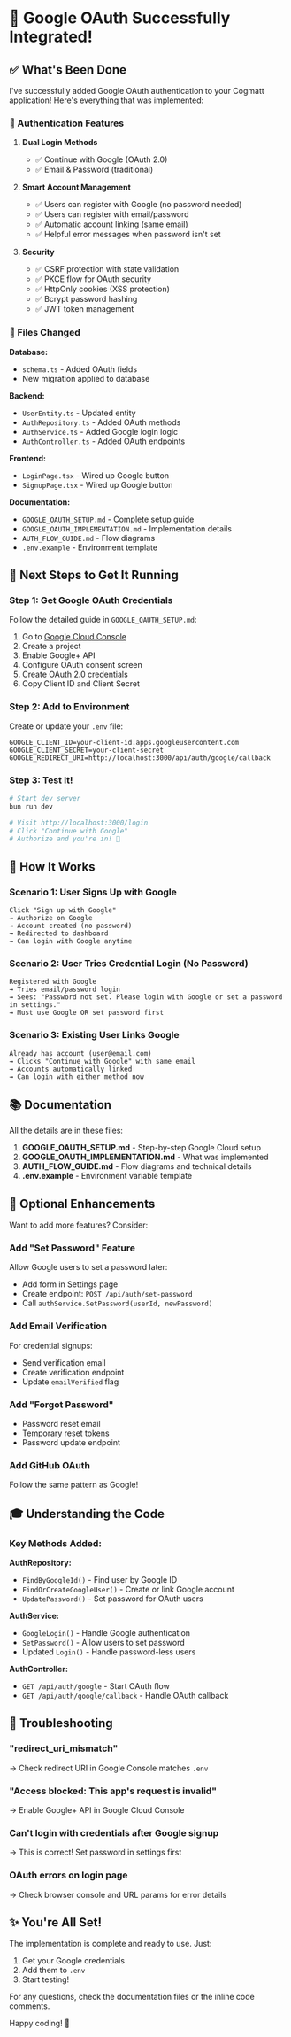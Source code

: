 # 🎉 Google OAuth Successfully Integrated!

## ✅ What's Been Done

I've successfully added Google OAuth authentication to your Cogmatt application! Here's everything that was implemented:

### 🔐 Authentication Features

1. **Dual Login Methods**
   - ✅ Continue with Google (OAuth 2.0)
   - ✅ Email & Password (traditional)

2. **Smart Account Management**
   - ✅ Users can register with Google (no password needed)
   - ✅ Users can register with email/password
   - ✅ Automatic account linking (same email)
   - ✅ Helpful error messages when password isn't set

3. **Security**
   - ✅ CSRF protection with state validation
   - ✅ PKCE flow for OAuth security
   - ✅ HttpOnly cookies (XSS protection)
   - ✅ Bcrypt password hashing
   - ✅ JWT token management

### 📝 Files Changed

**Database:**

- `schema.ts` - Added OAuth fields
- New migration applied to database

**Backend:**

- `UserEntity.ts` - Updated entity
- `AuthRepository.ts` - Added OAuth methods
- `AuthService.ts` - Added Google login logic
- `AuthController.ts` - Added OAuth endpoints

**Frontend:**

- `LoginPage.tsx` - Wired up Google button
- `SignupPage.tsx` - Wired up Google button

**Documentation:**

- `GOOGLE_OAUTH_SETUP.md` - Complete setup guide
- `GOOGLE_OAUTH_IMPLEMENTATION.md` - Implementation details
- `AUTH_FLOW_GUIDE.md` - Flow diagrams
- `.env.example` - Environment template

## 🚀 Next Steps to Get It Running

### Step 1: Get Google OAuth Credentials

Follow the detailed guide in `GOOGLE_OAUTH_SETUP.md`:

1. Go to [Google Cloud Console](https://console.cloud.google.com/)
2. Create a project
3. Enable Google+ API
4. Configure OAuth consent screen
5. Create OAuth 2.0 credentials
6. Copy Client ID and Client Secret

### Step 2: Add to Environment

Create or update your `.env` file:

```env
GOOGLE_CLIENT_ID=your-client-id.apps.googleusercontent.com
GOOGLE_CLIENT_SECRET=your-client-secret
GOOGLE_REDIRECT_URI=http://localhost:3000/api/auth/google/callback
```

### Step 3: Test It!

```bash
# Start dev server
bun run dev

# Visit http://localhost:3000/login
# Click "Continue with Google"
# Authorize and you're in! 🎊
```

## 🎯 How It Works

### Scenario 1: User Signs Up with Google

```
Click "Sign up with Google"
→ Authorize on Google
→ Account created (no password)
→ Redirected to dashboard
→ Can login with Google anytime
```

### Scenario 2: User Tries Credential Login (No Password)

```
Registered with Google
→ Tries email/password login
→ Sees: "Password not set. Please login with Google or set a password in settings."
→ Must use Google OR set password first
```

### Scenario 3: Existing User Links Google

```
Already has account (user@email.com)
→ Clicks "Continue with Google" with same email
→ Accounts automatically linked
→ Can login with either method now
```

## 📚 Documentation

All the details are in these files:

1. **GOOGLE_OAUTH_SETUP.md** - Step-by-step Google Cloud setup
2. **GOOGLE_OAUTH_IMPLEMENTATION.md** - What was implemented
3. **AUTH_FLOW_GUIDE.md** - Flow diagrams and technical details
4. **.env.example** - Environment variable template

## 🔧 Optional Enhancements

Want to add more features? Consider:

### Add "Set Password" Feature

Allow Google users to set a password later:

- Add form in Settings page
- Create endpoint: `POST /api/auth/set-password`
- Call `authService.SetPassword(userId, newPassword)`

### Add Email Verification

For credential signups:

- Send verification email
- Create verification endpoint
- Update `emailVerified` flag

### Add "Forgot Password"

- Password reset email
- Temporary reset tokens
- Password update endpoint

### Add GitHub OAuth

Follow the same pattern as Google!

## 🎓 Understanding the Code

### Key Methods Added:

**AuthRepository:**

- `FindByGoogleId()` - Find user by Google ID
- `FindOrCreateGoogleUser()` - Create or link Google account
- `UpdatePassword()` - Set password for OAuth users

**AuthService:**

- `GoogleLogin()` - Handle Google authentication
- `SetPassword()` - Allow users to set password
- Updated `Login()` - Handle password-less users

**AuthController:**

- `GET /api/auth/google` - Start OAuth flow
- `GET /api/auth/google/callback` - Handle OAuth callback

## 🐛 Troubleshooting

### "redirect_uri_mismatch"

→ Check redirect URI in Google Console matches `.env`

### "Access blocked: This app's request is invalid"

→ Enable Google+ API in Google Cloud Console

### Can't login with credentials after Google signup

→ This is correct! Set password in settings first

### OAuth errors on login page

→ Check browser console and URL params for error details

## ✨ You're All Set!

The implementation is complete and ready to use. Just:

1. Get your Google credentials
2. Add them to `.env`
3. Start testing!

For any questions, check the documentation files or the inline code comments.

Happy coding! 🚀
